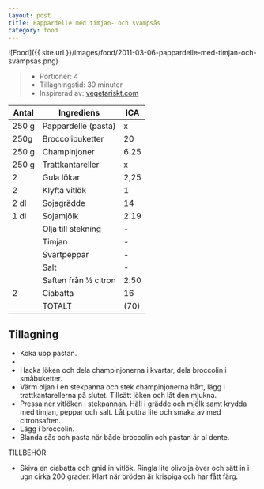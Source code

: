 ```yaml
---
layout: post
title: Pappardelle med timjan- och svampsås
category: food
---
```


![Food]({{ site.url }}/images/food/2011-03-06-pappardelle-med-timjan-och-svampsas.png)

>* Portioner: 4
>* Tillagningstid: 30 minuter
>* Inspirerad av: [vegetariskt.com](http://www.vegetariskt.com/visarecept.asp?ReceptID=2425 "vegetariskt.com")

Antal | Ingrediens                | ICA
----- | ------------------------- | ---
250 g | Pappardelle (pasta)       | x
250g  | Broccolibuketter          | 20
250 g | Champinjoner              | 6.25
250 g | Trattkantareller          | x
2     | Gula lökar                | 2,25
2     | Klyfta vitlök             | 1
2 dl  | Sojagrädde                | 14
1 dl  | Sojamjölk                 | 2.19
      | Olja till stekning        | -
      | Timjan                    | -
      | Svartpeppar               | -
      | Salt                      | -
      | Saften från ½ citron      | 2.50
2     | Ciabatta                  | 16
      | TOTALT                    | (70)

Tillagning
----------
* Koka upp pastan.
*
* Hacka löken och dela champinjonerna i kvartar, dela broccolin i småbuketter.
* Värm oljan i en stekpanna och stek champinjonerna hårt, lägg i
  trattkantarellerna på slutet. Tillsätt löken och låt den mjukna.
* Pressa ner vitlöken i stekpannan. Häll i grädde och mjölk samt krydda med
  timjan, peppar och salt. Låt puttra lite och smaka av med citronsaften.
* Lägg i broccolin.
* Blanda sås och pasta när både broccolin och pastan är al dente.

TILLBEHÖR

* Skiva en ciabatta och gnid in vitlök. Ringla lite olivolja över och
  sätt in i ugn cirka 200 grader. Klart när bröden är krispiga och har
  fått färg.
